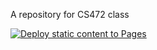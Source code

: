 A repository for CS472 class


[![Deploy static content to Pages](https://github.com/xuanlocle/WAP-CS472/actions/workflows/static.yml/badge.svg)](https://github.com/xuanlocle/WAP-CS472/actions/workflows/static.yml)

